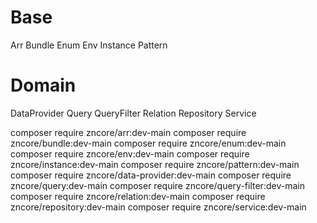 
# Base

Arr
Bundle
Enum
Env
Instance
Pattern





# Domain

DataProvider
Query
QueryFilter
Relation
Repository
Service






composer require zncore/arr:dev-main
composer require zncore/bundle:dev-main
composer require zncore/enum:dev-main
composer require zncore/env:dev-main
composer require zncore/instance:dev-main
composer require zncore/pattern:dev-main
composer require zncore/data-provider:dev-main
composer require zncore/query:dev-main
composer require zncore/query-filter:dev-main
composer require zncore/relation:dev-main
composer require zncore/repository:dev-main
composer require zncore/service:dev-main

